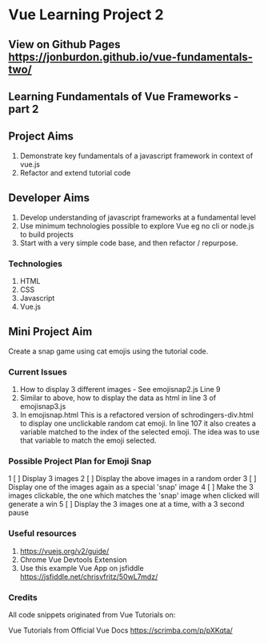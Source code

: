 # Vue Learning Project 2

## View on Github Pages https://jonburdon.github.io/vue-fundamentals-two/

## Learning Fundamentals of Vue Frameworks - part 2

## Project Aims
1. Demonstrate key fundamentals of a javascript framework in context of vue.js
2. Refactor and extend tutorial code

## Developer Aims
1. Develop understanding of javascript frameworks at a fundamental level
2. Use minimum technologies possible to explore Vue eg no cli or node.js to build projects
3. Start with a very simple code base, and then refactor / repurpose.

### Technologies
1. HTML
2. CSS
3. Javascript
4. Vue.js

## Mini Project Aim
Create a snap game using cat emojis using the tutorial code.

### Current Issues
1. How to display 3 different images - See emojisnap2.js Line 9
2. Similar to above, how to display the data as html in line 3 of emojisnap3.js
3. In emojisnap.html This is a refactored version of schrodingers-div.html to display one unclickable random cat emoji. In line 107 it also creates a variable matched to the index of the selected emoji. The idea was to use that variable to match the emoji selected.

### Possible Project Plan for Emoji Snap
1 [ ] Display 3 images
2 [ ] Display the above images in a random order
3 [ ] Display one of the images again as a special 'snap' image
4 [ ] Make the 3 images clickable, the one which matches the 'snap' image when clicked will generate a win
5 [ ] Display the 3 images one at a time, with a 3 second pause



### Useful resources
1. https://vuejs.org/v2/guide/
2. Chrome Vue Devtools Extension
3. Use this example Vue App on jsfiddle https://jsfiddle.net/chrisvfritz/50wL7mdz/

### Credits
All code snippets originated from Vue Tutorials on:

Vue Tutorials from Official Vue Docs
https://scrimba.com/p/pXKqta/